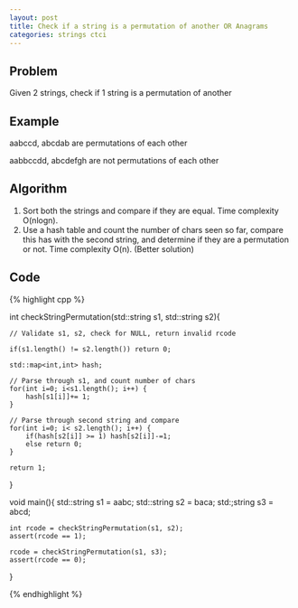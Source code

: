 ```yaml
---
layout: post
title: Check if a string is a permutation of another OR Anagrams
categories: strings ctci
---
```



## Problem
Given 2 strings, check if 1 string is a permutation of another

## Example
aabccd, abcdab are permutations of each other

aabbccdd, abcdefgh are not permutations of each other

## Algorithm
1. Sort both the strings and compare if they are equal. Time complexity O(nlogn).
2. Use a hash table and count the number of chars seen so far, compare this has with the second string, and determine if they are a permutation or not. Time complexity O(n). (Better solution)

## Code
{% highlight cpp %}

int checkStringPermutation(std::string s1, std::string s2){
	
	// Validate s1, s2, check for NULL, return invalid rcode
	
	if(s1.length() != s2.length()) return 0;
	
	std::map<int,int> hash;
	
	// Parse through s1, and count number of chars
	for(int i=0; i<s1.length(); i++) {
		hash[s1[i]]+= 1;		
	}
	
	// Parse through second string and compare
	for(int i=0; i< s2.length(); i++) {
		if(hash[s2[i]] >= 1) hash[s2[i]]-=1;
		else return 0;
	}
	
	return 1; 
}

void main(){
	std::string s1 = aabc;
	std::string s2 = baca;
	std:;string s3 = abcd;
	
	int rcode = checkStringPermutation(s1, s2);
	assert(rcode == 1);
	
	rcode = checkStringPermutation(s1, s3);
	assert(rcode == 0);
}

{% endhighlight %}